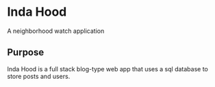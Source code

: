 # Inda Hood

A neighborhood watch application

## Purpose
Inda Hood is a full stack blog-type web app that uses a sql database to store posts and users.


